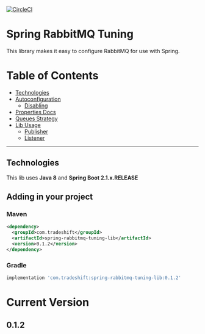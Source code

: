 [![CircleCI](https://circleci.com/gh/Tradeshift/spring-rabbitmq-tuning.svg?style=svg)](https://circleci.com/gh/Tradeshift/spring-rabbitmq-tuning)

# Spring RabbitMQ Tuning

This library makes it easy to configure RabbitMQ for use with Spring.

# Table of Contents
- [Technologies](#technologies)
- [Autoconfiguration](https://github.com/Tradeshift/spring-rabbitmq-tuning/wiki/Autoconfiguration)
  - [Disabling](https://github.com/Tradeshift/spring-rabbitmq-tuning/wiki/Autoconfiguration#disabling)
- [Properties Docs](https://github.com/Tradeshift/spring-rabbitmq-tuning/wiki/Properties-Documentation)
- [Queues Strategy](https://github.com/Tradeshift/spring-rabbitmq-tuning/wiki/Queues-Strategy)
- [Lib Usage](https://github.com/Tradeshift/spring-rabbitmq-tuning/wiki/Lib-Usage)
  - [Publisher](https://github.com/Tradeshift/spring-rabbitmq-tuning/wiki/Lib-Usage#publisher)
  - [Listener](https://github.com/Tradeshift/spring-rabbitmq-tuning/wiki/Lib-Usage#listener)

___

## Technologies
 This lib uses **Java 8** and **Spring Boot 2.1.x.RELEASE**
 
## Adding in your project

### Maven

```xml
<dependency>
  <groupId>com.tradeshift</groupId>
  <artifactId>spring-rabbitmq-tuning-lib</artifactId>
  <version>0.1.2</version>
</dependency>
```

### Gradle

```groovy
implementation 'com.tradeshift:spring-rabbitmq-tuning-lib:0.1.2'
```

# Current Version
## 0.1.2